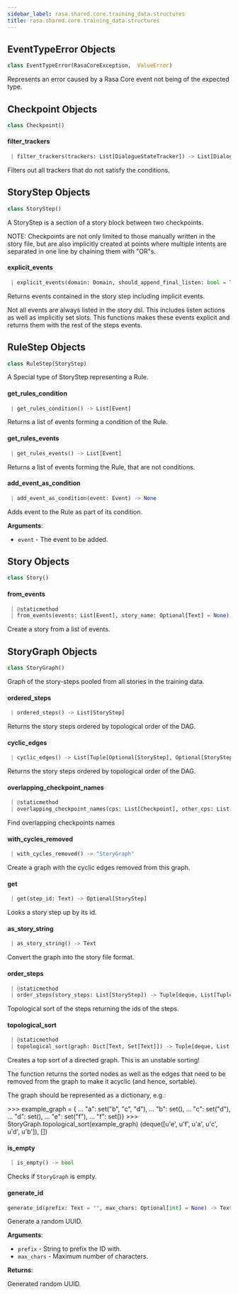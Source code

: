 ```yaml
---
sidebar_label: rasa.shared.core.training_data.structures
title: rasa.shared.core.training_data.structures
---
```


## EventTypeError Objects

```python
class EventTypeError(RasaCoreException,  ValueError)
```

Represents an error caused by a Rasa Core event not being of the expected
type.

## Checkpoint Objects

```python
class Checkpoint()
```

#### filter\_trackers

```python
 | filter_trackers(trackers: List[DialogueStateTracker]) -> List[DialogueStateTracker]
```

Filters out all trackers that do not satisfy the conditions.

## StoryStep Objects

```python
class StoryStep()
```

A StoryStep is a section of a story block between two checkpoints.

NOTE: Checkpoints are not only limited to those manually written
in the story file, but are also implicitly created at points where
multiple intents are separated in one line by chaining them with &quot;OR&quot;s.

#### explicit\_events

```python
 | explicit_events(domain: Domain, should_append_final_listen: bool = True) -> List[Union[Event, List[Event]]]
```

Returns events contained in the story step including implicit events.

Not all events are always listed in the story dsl. This
includes listen actions as well as implicitly
set slots. This functions makes these events explicit and
returns them with the rest of the steps events.

## RuleStep Objects

```python
class RuleStep(StoryStep)
```

A Special type of StoryStep representing a Rule.

#### get\_rules\_condition

```python
 | get_rules_condition() -> List[Event]
```

Returns a list of events forming a condition of the Rule.

#### get\_rules\_events

```python
 | get_rules_events() -> List[Event]
```

Returns a list of events forming the Rule, that are not conditions.

#### add\_event\_as\_condition

```python
 | add_event_as_condition(event: Event) -> None
```

Adds event to the Rule as part of its condition.

**Arguments**:

- `event` - The event to be added.

## Story Objects

```python
class Story()
```

#### from\_events

```python
 | @staticmethod
 | from_events(events: List[Event], story_name: Optional[Text] = None) -> "Story"
```

Create a story from a list of events.

## StoryGraph Objects

```python
class StoryGraph()
```

Graph of the story-steps pooled from all stories in the training data.

#### ordered\_steps

```python
 | ordered_steps() -> List[StoryStep]
```

Returns the story steps ordered by topological order of the DAG.

#### cyclic\_edges

```python
 | cyclic_edges() -> List[Tuple[Optional[StoryStep], Optional[StoryStep]]]
```

Returns the story steps ordered by topological order of the DAG.

#### overlapping\_checkpoint\_names

```python
 | @staticmethod
 | overlapping_checkpoint_names(cps: List[Checkpoint], other_cps: List[Checkpoint]) -> Set[Text]
```

Find overlapping checkpoints names

#### with\_cycles\_removed

```python
 | with_cycles_removed() -> "StoryGraph"
```

Create a graph with the cyclic edges removed from this graph.

#### get

```python
 | get(step_id: Text) -> Optional[StoryStep]
```

Looks a story step up by its id.

#### as\_story\_string

```python
 | as_story_string() -> Text
```

Convert the graph into the story file format.

#### order\_steps

```python
 | @staticmethod
 | order_steps(story_steps: List[StoryStep]) -> Tuple[deque, List[Tuple[Text, Text]]]
```

Topological sort of the steps returning the ids of the steps.

#### topological\_sort

```python
 | @staticmethod
 | topological_sort(graph: Dict[Text, Set[Text]]) -> Tuple[deque, List[Tuple[Text, Text]]]
```

Creates a top sort of a directed graph. This is an unstable sorting!

The function returns the sorted nodes as well as the edges that need
to be removed from the graph to make it acyclic (and hence, sortable).

The graph should be represented as a dictionary, e.g.:

&gt;&gt;&gt; example_graph = {
...         &quot;a&quot;: set(&quot;b&quot;, &quot;c&quot;, &quot;d&quot;),
...         &quot;b&quot;: set(),
...         &quot;c&quot;: set(&quot;d&quot;),
...         &quot;d&quot;: set(),
...         &quot;e&quot;: set(&quot;f&quot;),
...         &quot;f&quot;: set()}
&gt;&gt;&gt; StoryGraph.topological_sort(example_graph)
(deque([u&#x27;e&#x27;, u&#x27;f&#x27;, u&#x27;a&#x27;, u&#x27;c&#x27;, u&#x27;d&#x27;, u&#x27;b&#x27;]), [])

#### is\_empty

```python
 | is_empty() -> bool
```

Checks if `StoryGraph` is empty.

#### generate\_id

```python
generate_id(prefix: Text = "", max_chars: Optional[int] = None) -> Text
```

Generate a random UUID.

**Arguments**:

- `prefix` - String to prefix the ID with.
- `max_chars` - Maximum number of characters.
  

**Returns**:

  Generated random UUID.

